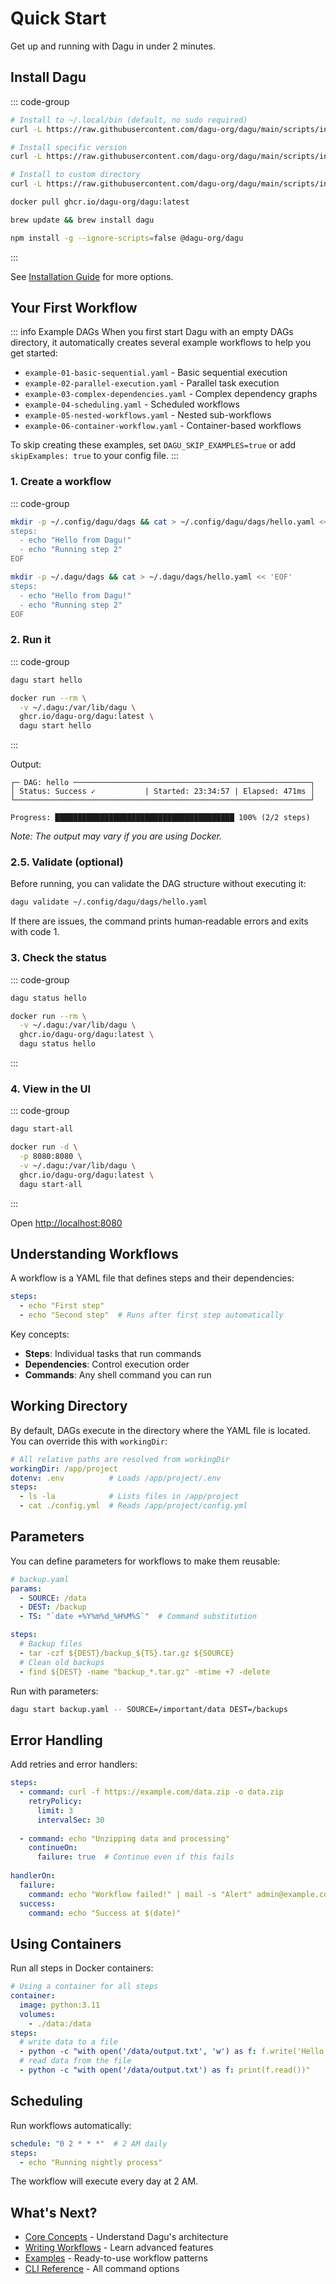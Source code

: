 # Quick Start

Get up and running with Dagu in under 2 minutes.

## Install Dagu

::: code-group

```bash [macOS/Linux]
# Install to ~/.local/bin (default, no sudo required)
curl -L https://raw.githubusercontent.com/dagu-org/dagu/main/scripts/installer.sh | bash

# Install specific version
curl -L https://raw.githubusercontent.com/dagu-org/dagu/main/scripts/installer.sh | bash -s -- --version v1.17.0

# Install to custom directory
curl -L https://raw.githubusercontent.com/dagu-org/dagu/main/scripts/installer.sh | bash -s -- --install-dir /usr/local/bin
```

```bash [Docker]
docker pull ghcr.io/dagu-org/dagu:latest
```

```bash [Homebrew]
brew update && brew install dagu
```

```bash [npm]
npm install -g --ignore-scripts=false @dagu-org/dagu
```

:::

See [Installation Guide](/getting-started/installation) for more options.

## Your First Workflow

::: info Example DAGs
When you first start Dagu with an empty DAGs directory, it automatically creates several example workflows to help you get started:
- `example-01-basic-sequential.yaml` - Basic sequential execution
- `example-02-parallel-execution.yaml` - Parallel task execution
- `example-03-complex-dependencies.yaml` - Complex dependency graphs
- `example-04-scheduling.yaml` - Scheduled workflows
- `example-05-nested-workflows.yaml` - Nested sub-workflows
- `example-06-container-workflow.yaml` - Container-based workflows

To skip creating these examples, set `DAGU_SKIP_EXAMPLES=true` or add `skipExamples: true` to your config file.
:::

### 1. Create a workflow

::: code-group

```bash [Binary]
mkdir -p ~/.config/dagu/dags && cat > ~/.config/dagu/dags/hello.yaml << 'EOF'
steps:
  - echo "Hello from Dagu!"
  - echo "Running step 2"
EOF
```

```bash [Docker]
mkdir -p ~/.dagu/dags && cat > ~/.dagu/dags/hello.yaml << 'EOF'
steps:
  - echo "Hello from Dagu!"
  - echo "Running step 2"
EOF
```

### 2. Run it

::: code-group

```bash [Binary]
dagu start hello
```

```bash [Docker]
docker run --rm \
  -v ~/.dagu:/var/lib/dagu \
  ghcr.io/dagu-org/dagu:latest \
  dagu start hello
```

:::

Output:
```
┌─ DAG: hello ─────────────────────────────────────────────────────┐
│ Status: Success ✓           | Started: 23:34:57 | Elapsed: 471ms │
└──────────────────────────────────────────────────────────────────┘

Progress: ████████████████████████████████████████ 100% (2/2 steps)
```

*Note: The output may vary if you are using Docker.*

### 2.5. Validate (optional)

Before running, you can validate the DAG structure without executing it:

```bash
dagu validate ~/.config/dagu/dags/hello.yaml
```

If there are issues, the command prints human‑readable errors and exits with code 1.

### 3. Check the status

::: code-group

```bash [Binary]
dagu status hello
```

```bash [Docker]
docker run --rm \
  -v ~/.dagu:/var/lib/dagu \
  ghcr.io/dagu-org/dagu:latest \
  dagu status hello
```

:::

### 4. View in the UI

::: code-group

```bash [Binary]
dagu start-all
```

```bash [Docker]
docker run -d \
  -p 8080:8080 \
  -v ~/.dagu:/var/lib/dagu \
  ghcr.io/dagu-org/dagu:latest \
  dagu start-all
```

:::

Open [http://localhost:8080](http://localhost:8080)

## Understanding Workflows

A workflow is a YAML file that defines steps and their dependencies:

```yaml
steps:
  - echo "First step"
  - echo "Second step"  # Runs after first step automatically
```

Key concepts:
- **Steps**: Individual tasks that run commands
- **Dependencies**: Control execution order
- **Commands**: Any shell command you can run

## Working Directory

By default, DAGs execute in the directory where the YAML file is located. You can override this with `workingDir`:

```yaml
# All relative paths are resolved from workingDir
workingDir: /app/project
dotenv: .env          # Loads /app/project/.env
steps:
  - ls -la            # Lists files in /app/project
  - cat ./config.yml  # Reads /app/project/config.yml
```

## Parameters

You can define parameters for workflows to make them reusable:

```yaml
# backup.yaml
params:
  - SOURCE: /data
  - DEST: /backup
  - TS: "`date +%Y%m%d_%H%M%S`"  # Command substitution

steps:
  # Backup files
  - tar -czf ${DEST}/backup_${TS}.tar.gz ${SOURCE}
  # Clean old backups
  - find ${DEST} -name "backup_*.tar.gz" -mtime +7 -delete
```

Run with parameters:

```bash
dagu start backup.yaml -- SOURCE=/important/data DEST=/backups
```

## Error Handling

Add retries and error handlers:

```yaml
steps:
  - command: curl -f https://example.com/data.zip -o data.zip
    retryPolicy:
      limit: 3
      intervalSec: 30
      
  - command: echo "Unzipping data and processing"
    continueOn:
      failure: true  # Continue even if this fails
      
handlerOn:
  failure:
    command: echo "Workflow failed!" | mail -s "Alert" admin@example.com
  success:
    command: echo "Success at $(date)"
```

## Using Containers

Run all steps in Docker containers:

```yaml
# Using a container for all steps
container:
  image: python:3.11
  volumes:
    - ./data:/data
steps:
  # write data to a file
  - python -c "with open('/data/output.txt', 'w') as f: f.write('Hello from Dagu!')"
  # read data from the file
  - python -c "with open('/data/output.txt') as f: print(f.read())"
```

## Scheduling

Run workflows automatically:

```yaml
schedule: "0 2 * * *"  # 2 AM daily
steps:
  - echo "Running nightly process"
```

The workflow will execute every day at 2 AM.

## What's Next?

- [Core Concepts](/getting-started/concepts) - Understand Dagu's architecture
- [Writing Workflows](/writing-workflows/) - Learn advanced features
- [Examples](/writing-workflows/examples) - Ready-to-use workflow patterns
- [CLI Reference](/reference/cli) - All command options
